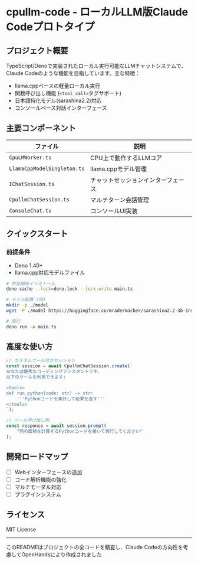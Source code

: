 # cpullm-code - ローカルLLM版Claude Codeプロトタイプ

## プロジェクト概要
TypeScript/Denoで実装されたローカル実行可能なLLMチャットシステムで、Claude Codeのような機能を目指しています。主な特徴：
- llama.cppベースの軽量ローカル実行
- 関数呼び出し機能 (`<tool_call>`タグサポート)
- 日本語特化モデル(sarashina2.2)対応
- コンソールベース対話インターフェース

## 主要コンポーネント
| ファイル | 説明 |
|---------|------|
| `CpuLMWorker.ts` | CPU上で動作するLLMコア |
| `LlamaCppModelSingleton.ts` | llama.cppモデル管理 |
| `IChatSession.ts` | チャットセッションインターフェース |
| `CpullmChatSession.ts` | マルチターン会話管理 |
| `ConsoleChat.ts` | コンソールUI実装 |

## クイックスタート

### 前提条件
- Deno 1.40+
- llama.cpp対応モデルファイル

```bash
# 依存関係インストール
deno cache --lock=deno.lock --lock-write main.ts

# モデル配置 (例)
mkdir -p ./model
wget -P ./model https://huggingface.co/mradermacher/sarashina2.2-3b-instruct-v0.1-Pythonic-FunctionCall-GGUF/resolve/main/sarashina2.2-3b-instruct-v0.1-Pythonic-FunctionCall.Q5_K_M.gguf

# 実行
deno run -A main.ts
```

## 高度な使い方
```typescript
// カスタムツール付きセッション
const session = await CpullmChatSession.create(`
あなたは優秀なコーディングアシスタントです。
以下のツールを利用できます:

<tools>
def run_python(code: str) -> str:
    '''Pythonコードを実行して結果を返す'''
</tools>
`);

// ツール呼び出し例
const response = await session.prompt(
    "円の面積を計算するPythonコードを書いて実行してください"
);
```

## 開発ロードマップ
- [ ] Webインターフェースの追加
- [ ] コード解析機能の強化
- [ ] マルチモーダル対応
- [ ] プラグインシステム

## ライセンス
MIT License

---
このREADMEはプロジェクトの全コードを精査し、Claude Codeの方向性を考慮してOpenHandsにより作成されました